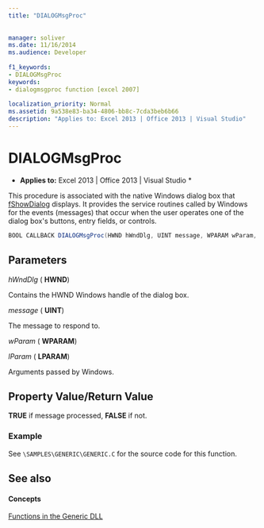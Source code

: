 ```yaml
---
title: "DIALOGMsgProc"
 
 
manager: soliver
ms.date: 11/16/2014
ms.audience: Developer
 
f1_keywords:
- DIALOGMsgProc
keywords:
- dialogmsgproc function [excel 2007]
 
localization_priority: Normal
ms.assetid: 9a538e83-ba34-4806-bb8c-7cda3beb6b66
description: "Applies to: Excel 2013 | Office 2013 | Visual Studio"
---
```


# DIALOGMsgProc

 * **Applies to:** Excel 2013 | Office 2013 | Visual Studio * 
  
This procedure is associated with the native Windows dialog box that [fShowDialog](fshowdialog.md) displays. It provides the service routines called by Windows for the events (messages) that occur when the user operates one of the dialog box's buttons, entry fields, or controls. 
  
```cs
BOOL CALLBACK DIALOGMsgProc(HWND hWndDlg, UINT message, WPARAM wParam, LPARAM lParam);
```

## Parameters

 _hWndDlg_ ( **HWND**)
  
Contains the HWND Windows handle of the dialog box.
  
 _message_ ( **UINT**)
  
The message to respond to.
  
 _wParam_ ( **WPARAM**)
  
 _lParam_ ( **LPARAM**)
  
Arguments passed by Windows.
  
## Property Value/Return Value

 **TRUE** if message processed, **FALSE** if not. 
  
### Example

See  `\SAMPLES\GENERIC\GENERIC.C` for the source code for this function. 
  
## See also

#### Concepts

[Functions in the Generic DLL](functions-in-the-generic-dll.md)

